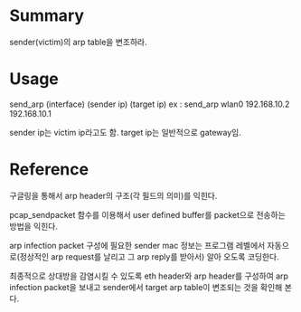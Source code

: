 # Summary
sender(victim)의 arp table을 변조하라.

# Usage
send_arp (interface) (sender ip) (target ip)
ex : send_arp wlan0 192.168.10.2 192.168.10.1

sender ip는 victim ip라고도 함.
target ip는 일반적으로 gateway임.

# Reference
구글링을 통해서 arp header의 구조(각 필드의 의미)를 익힌다.

pcap_sendpacket 함수를 이용해서 user defined buffer를 packet으로 전송하는 방법을 익힌다.

arp infection packet 구성에 필요한 sender mac 정보는 프로그램 레벨에서 자동으로(정상적인 arp request를 날리고 그 arp reply를 받아서) 알아 오도록 코딩한다.

최종적으로 상대방을 감염시킬 수 있도록 eth header와 arp header를 구성하여 arp infection packet을 보내고 sender에서 target arp table이 변조되는 것을 확인해 본다.
